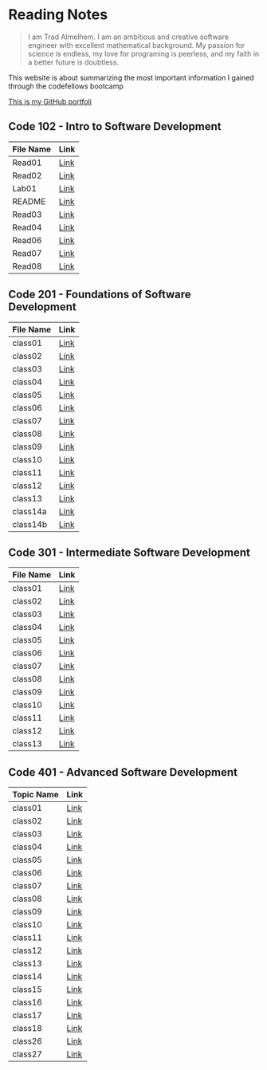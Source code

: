 # Reading Notes

> I am Trad Almelhem. I am an ambitious and creative software engineer with excellent
mathematical background. My passion for science is endless, my love for
programing is peerless, and my faith in a better future is doubtless.

This website is about summarizing the most important information I gained through the codefellows bootcamp

[This is my GitHub portfoli](https://github.com/tradalhariri)

## Code 102 - Intro to Software Development

| File Name   | Link                         |
| ----------- | -----------                  |
| Read01      | [Link](102/read01.md)        |
| Read02      | [Link](102/read02.md)        |
| Lab01       | [Link](102/lab01.md)         |
| README      | [Link](102/README.md)        |
| Read03      | [Link](102/read03.md)        |
| Read04      | [Link](102/read04.md)        |
| Read06      | [Link](102/read06.md)        |
| Read07      | [Link](102/read07.md)        |
| Read08      | [Link](102/read08.md)        |



## Code 201 - Foundations of Software Development

| File Name   | Link                      |
| ----------- | -----------               |
| class01     | [Link](201/class-01.md)   |
| class02     | [Link](201/class-02.md)   |
| class03     | [Link](201/class-03.md)   |
| class04     | [Link](201/class-04.md)   |
| class05     | [Link](201/class-05.md)   |
| class06     | [Link](201/class-06.md)   |
| class07     | [Link](201/class-07.md)   |
| class08     | [Link](201/class-08.md)   |
| class09     | [Link](201/class-09.md)   |
| class10     | [Link](201/class-10.md)   |
| class11     | [Link](201/class-11.md)   |
| class12     | [Link](201/class-12.md)   |
| class13     | [Link](201/class-13.md)   |
| class14a    | [Link](201/class-14a.md)  |
| class14b    | [Link](201/class-14b.md)  |


## Code 301 - Intermediate Software Development

| File Name   | Link                      |
| ----------- | -----------               |
| class01     | [Link](301/class-01.md)   |
| class02     | [Link](301/class-02.md)   |
| class03     | [Link](301/class-03.md)   |
| class04     | [Link](301/class-04.md)   |
| class05     | [Link](301/class-05.md)   |
| class06     | [Link](301/class-06.md)   |
| class07     | [Link](301/class-07.md)   |
| class08     | [Link](301/class-08.md)   |
| class09     | [Link](301/class-09.md)   |
| class10     | [Link](301/class-10.md)   |
| class11     | [Link](301/class-11.md)   |
| class12     | [Link](301/class-12.md)   |
| class13     | [Link](301/class-13.md)   |


## Code 401 - Advanced Software Development

| Topic Name   | Link                       |
| -----------  | -----------                |
| class01      | [Link](401/class-01.md)    |
| class02      | [Link](401/class-02.md)    |
| class03      | [Link](401/class-03.md)    |
| class04      | [Link](401/class-04.md)    |
| class05      | [Link](401/class-05.md)    |
| class06      | [Link](401/class-06.md)    |
| class07      | [Link](401/class-07.md)    |
| class08      | [Link](401/class-08.md)    |
| class09      | [Link](401/class-09.md)    |
| class10      | [Link](401/class-10.md)    |
| class11      | [Link](401/class-11.md)    |
| class12      | [Link](401/class-12.md)    |
| class13      | [Link](401/class-13.md)    |
| class14      | [Link](401/class-14.md)    |
| class15      | [Link](401/class-15.md)    |
| class16      | [Link](401/class-16.md)    |
| class17      | [Link](401/class-17.md)    |
| class18      | [Link](401/class-18.md)    |
| class26      | [Link](401/class-26.md)    |
| class27      | [Link](401/class-27.md)    |



















